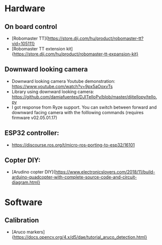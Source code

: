 # Hardware

## On board control
 - [Robomaster TT]{https://store.dji.com/hu/product/robomaster-tt?vid=105111}
 - [Robomaster TT extension kit]{https://store.dji.com/hu/product/robomaster-tt-expansion-kit}

## Downward looking camera
 - Downward looking camera Youtube demonstration: https://www.youtube.com/watch?v=9px5aOoxvTs
 - Library using downward looking camera: https://github.com/damiafuentes/DJITelloPy/blob/master/djitellopy/tello.py
 - I got response from Ryze support. You can switch between forward and downward facing camera with the folllowing commands (requires firmware v02.05.01.17)

## ESP32  controller:
 - https://discourse.ros.org/t/micro-ros-porting-to-esp32/16101

## Copter DIY: 
 - [Arudino copter DIY]{https://www.electronicslovers.com/2018/11/build-arduino-quadcopter-with-complete-source-code-and-circuit-diagram.html}

 # Software

 ## Calibration
  - [Aruco markers]{https://docs.opencv.org/4.x/d5/dae/tutorial_aruco_detection.html}




